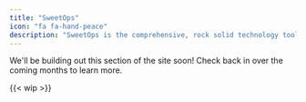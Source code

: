 ```yaml
---
title: "SweetOps"
icon: "fa fa-hand-peace"
description: "SweetOps is the comprehensive, rock solid technology toolset and blueprint to building great cloud infrastructure on top of AWS."
---
```


We'll be building out this section of the site soon! Check back in over the coming months to learn more.

{{< wip >}}
